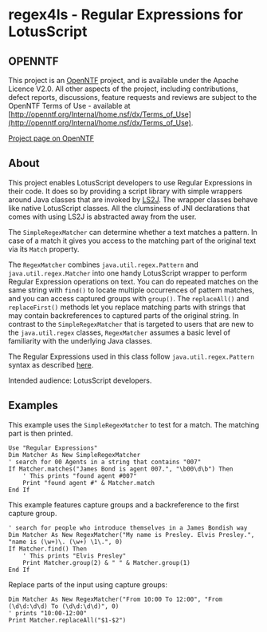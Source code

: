 # regex4ls - Regular Expressions for LotusScript

## OPENNTF

This project is an [OpenNTF](https://openntf.org/) project, and is available under the Apache Licence V2.0. All other aspects of the project, including contributions, defect reports, discussions, feature requests and reviews are subject to the OpenNTF Terms of Use - available at [http://openntf.org/Internal/home.nsf/dx/Terms_of_Use](http://openntf.org/Internal/home.nsf/dx/Terms_of_Use).

[Project page on OpenNTF](https://openntf.org/main.nsf/project.xsp?r=project/Regular%20Expressions%20for%20LotusScript/)

## About

This project enables LotusScript developers to use Regular Expressions in their code. 
It does so by providing a script library with simple wrappers around Java classes that are invoked by [LS2J](https://www-01.ibm.com/support/knowledgecenter/SSVRGU_9.0.1/com.ibm.designer.domino.main.doc/LSAZ_ABOUT_LS2J.html). 
The wrapper classes behave like native LotusScript classes. All the clumsiness of JNI declarations that comes with using LS2J is abstracted away from the user.

The `SimpleRegexMatcher` can determine whether a text matches a pattern. 
In case of a match it gives you access to the matching part of the original text via its `Match` property.

The `RegexMatcher` combines `java.util.regex.Pattern` and `java.util.regex.Matcher` into one handy LotusScript wrapper to perform Regular Expression operations on text. 
You can do repeated matches on the same string with `find()` to locate multiple occurrences of pattern matches, and you can access captured groups with `group()`. 
The `replaceAll()` and `replaceFirst()` methods let you replace matching parts with strings that may contain backreferences to captured parts of the original string. 
In contrast to the `SimpleRegexMatcher` that is targeted to users that are new to the `java.util.regex` classes, `RegexMatcher` assumes a basic level of familiarity with the underlying Java classes.

The Regular Expressions used in this class follow `java.util.regex.Pattern` syntax as described [here](http://docs.oracle.com/javase/6/docs/api/java/util/regex/Pattern.html).

Intended audience: LotusScript developers.

## Examples

This example uses the `SimpleRegexMatcher` to test for a match. The matching part is then printed.
```vbnet
Use "Regular Expressions"
Dim Matcher As New SimpleRegexMatcher
' search for 00 Agents in a string that contains "007"
If Matcher.matches("James Bond is agent 007.", "\b00\d\b") Then
    ' This prints "found agent #007"
    Print "found agent #" & Matcher.match
End If
```

This example features capture groups and a backreference to the first capture group.
```vbnet
' search for people who introduce themselves in a James Bondish way
Dim Matcher As New RegexMatcher("My name is Presley. Elvis Presley.", "name is (\w+)\. (\w+) \1\.", 0)
If Matcher.find() Then
    ' This prints "Elvis Presley"
    Print Matcher.group(2) & " " & Matcher.group(1)
End If
```

Replace parts of the input using capture groups:
```vbnet
Dim Matcher As New RegexMatcher("From 10:00 To 12:00", "From (\d\d:\d\d) To (\d\d:\d\d)", 0)
' prints "10:00-12:00"
Print Matcher.replaceAll("$1-$2")
```